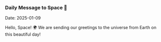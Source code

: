 ### Daily Message to Space 🌌
Date: 2025-01-09

Hello, Space! 🌍 We are sending our greetings to the universe from Earth on this beautiful day!
